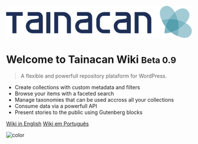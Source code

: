 ![logo](_assets/images/logo_tainacan.png)

# Welcome to Tainacan Wiki <small>Beta 0.9</small>

> A flexible and powerfull repository plataform for WordPress.

- Create collections with custom metadata and filters
- Browse your items with a faceted search
- Manage taxonomies that can be used accross all your collections
- Consume data via a powerfull API
- Present stories to the public using Gutenberg blocks

[Wiki in English](/#tainacan-wiki)
[Wiki em Português](/pt-br/#wiki-do-tainacan)

<!-- background color -->

![color](#ffffff)